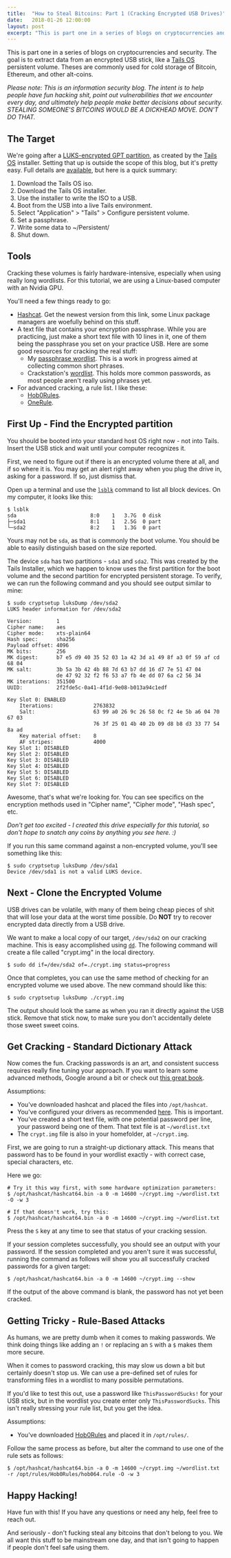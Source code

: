 ```yaml
---
title:  "How to Steal Bitcoins: Part 1 (Cracking Encrypted USB Drives)"
date:   2018-01-26 12:00:00
layout: post
excerpt: "This is part one in a series of blogs on cryptocurrencies and security. The goal is to extract data from an encrypted USB stick, like a Tails OSp ersistent volume."
---
```


This is part one in a series of blogs on cryptocurrencies and security. The goal is to extract data from an encrypted USB stick, like a [Tails OS](https://tails.boum.org/index.en.html) persistent volume. Theses are commonly used for cold storage of Bitcoin, Ethereum, and other alt-coins.

*Please note: This is an information security blog. The intent is to help people have fun hacking shit, point out vulnerabilities that we encounter every day, and ultimately help people make better decisions about security. STEALING SOMEONE'S BITCOINS WOULD BE A DICKHEAD MOVE. DON'T DO THAT.*

## The Target
We're going after a [LUKS-encrypted GPT partition](https://tails.boum.org/contribute/design/persistence/), as created by the [Tails OS](https://tails.boum.org/) installer. Setting that up is outside the scope of this blog, but it's pretty easy. Full details are [available](https://tails.boum.org/install/index.en.html), but here is a quick summary:
1. Download the Tails OS iso.
2. Download the Tails OS installer.
3. Use the installer to write the ISO to a USB.
4. Boot from the USB into a live Tails environment.
5. Select "Application" > "Tails" > Configure persistent volume.
6. Set a passphrase.
7. Write some data to ~/Persistent/
8. Shut down.

## Tools
Cracking these volumes is fairly hardware-intensive, especially when using really long wordlists. For this tutorial, we are using a Linux-based computer with an Nvidia GPU.

You'll need a few things ready to go:
- [Hashcat](https://hashcat.net/hashcat/). Get the newest version from this link, some Linux package managers are woefully behind on this stuff.
- A text file that contains your encryption passphrase. While you are practicing, just make a short text file with 10 lines in it, one of them being the passphrase you set on your practice USB. Here are some good resources for cracking the real stuff:
  - My [passphrase wordlist](https://github.com/initstring/passphrase-cracker). This is a work in progress aimed at collecting common short phrases.
  - Crackstation's [wordlist](https://crackstation.net/buy-crackstation-wordlist-password-cracking-dictionary.htm). This holds more common passwords, as most people aren't really using phrases yet.
- For advanced cracking, a rule list. I like these:
  - [Hob0Rules](https://github.com/praetorian-inc/Hob0Rules).
  - [OneRule](https://github.com/NotSoSecure/password_cracking_rules).

## First Up - Find the Encrypted partition
You should be booted into your standard host OS right now - not into Tails. Insert the USB stick and wait until your computer recognizes it.

First, we need to figure out if there is an encrypted volume there at all, and if so where it is. You may get an alert right away when you plug the drive in, asking for a password. If so, just dismiss that.

Open up a terminal and use the [`lsblk`](https://www.systutorials.com/docs/linux/man/8-lsblk/) command to list all block devices. On my computer, it looks like this:

```
$ lsblk
sda                        8:0    1   3.7G  0 disk
├─sda1                     8:1    1   2.5G  0 part
└─sda2                     8:2    1   1.3G  0 part
```

Yours may not be `sda`, as that is commonly the boot volume. You should be able to easily distinguish based on the size reported.

The device `sda` has two partitions - `sda1` and `sda2`. This was created by the Tails Installer, which we happen to know uses the first partition for the boot volume and the second partition for encrypted persistent storage. To verify, we can run the following command and you should see output similar to mine:

```
$ sudo cryptsetup luksDump /dev/sda2
LUKS header information for /dev/sda2

Version:       	1
Cipher name:   	aes
Cipher mode:   	xts-plain64
Hash spec:     	sha256
Payload offset:	4096
MK bits:       	256
MK digest:     	b7 e5 d9 40 35 52 03 1a 42 3d a1 49 8f a3 0f 59 af cd 68 04
MK salt:       	3b 5a 3b 42 4b 88 7d 63 b7 dd 16 d7 7e 51 47 04
               	de 47 92 32 f2 f6 53 a7 fb 4e dd 07 6a c2 56 34
MK iterations: 	351500
UUID:          	2f2fde5c-0a41-4f1d-9e08-b013a94c1edf

Key Slot 0: ENABLED
	Iterations:         	2763832
	Salt:               	63 99 a0 26 9c 26 58 0c f2 4e 5b a6 04 70 67 03
	                      	76 3f 25 01 4b 40 2b 09 d8 b8 d3 33 77 54 8a ad
	Key material offset:	8
	AF stripes:            	4000
Key Slot 1: DISABLED
Key Slot 2: DISABLED
Key Slot 3: DISABLED
Key Slot 4: DISABLED
Key Slot 5: DISABLED
Key Slot 6: DISABLED
Key Slot 7: DISABLED
```

Awesome, that's what we're looking for. You can see specifics on the encryption methods used in "Cipher name", "Cipher mode", "Hash spec", etc.

*Don't get too excited - I created this drive especially for this tutorial, so don't hope to snatch any coins by anything you see here. :)*

If you run this same command against a non-encrypted volume, you'll see something like this:

```
$ sudo cryptsetup luksDump /dev/sda1
Device /dev/sda1 is not a valid LUKS device.
```

## Next - Clone the Encrypted Volume
USB drives can be volatile, with many of them being cheap pieces of shit that will lose your data at the worst time possible. Do **NOT** try to recover encrypted data directly from a USB drive.

We want to make a local copy of our target, `/dev/sda2` on our cracking machine. This is easy accomplished using [`dd`](https://www.systutorials.com/docs/linux/man/1-dd/). The following command will create a file called "crypt.img" in the local directory.

```
$ sudo dd if=/dev/sda2 of=./crypt.img status=progress
```

Once that completes, you can use the same method of checking for an encrypted volume we used above. The new command should like this:

```
$ sudo cryptsetup luksDump ./crypt.img
```

The output should look the same as when you ran it directly against the USB stick. Remove that stick now, to make sure you don't accidentally delete those sweet sweet coins.

## Get Cracking - Standard Dictionary Attack
Now comes the fun. Cracking passwords is an art, and consistent success requires really fine tuning your approach. If you want to learn some advanced methods, Google around a bit or check out [this great book](https://www.amazon.com/gp/product/B075QWTYPM).

Assumptions:
- You've downloaded hashcat and placed the files into `/opt/hashcat`.
- You've configured your drivers as recommended [here](https://hashcat.net/wiki/doku.php?id=linux_server_howto). This is important.
- You've created a short text file, with one potential password per line, your password being one of them. That text file is at `~/wordlist.txt`
- The `crypt.img` file is also in your homefolder, at `~/crypt.img`.

First, we are going to run a straight-up dictionary attack. This means that password has to be found in your wordlist exactly - with correct case, special characters, etc.

Here we go:

```
# Try it this way first, with some hardware optimization parameters:
$ /opt/hashcat/hashcat64.bin -a 0 -m 14600 ~/crypt.img ~/wordlist.txt -O -w 3

# If that doesn't work, try this:
$ /opt/hashcat/hashcat64.bin -a 0 -m 14600 ~/crypt.img ~/wordlist.txt
```

Press the `S` key at any time to see that status of your cracking session.

If your session completes successfully, you should see an output with your password. If the session completed and you aren't sure it was successful, running the command as follows will show you all successfully cracked passwords for a given target:

```
$ /opt/hashcat/hashcat64.bin -a 0 -m 14600 ~/crypt.img --show
```

If the output of the above command is blank, the password has not yet been cracked.

## Getting Tricky - Rule-Based Attacks
As humans, we are pretty dumb when it comes to making passwords. We think doing things like adding an `!` or replacing an `S` with a `$` makes them more secure.

When it comes to password cracking, this may slow us down a bit but certainly doesn't stop us. We can use a pre-defined set of rules for transforming files in a wordlist to many possible permutations.

If you'd like to test this out, use a password like `ThisPasswordSucks!` for your USB stick, but in the wordlist you create enter only `ThisPasswordSucks`. This isn't really stressing your rule list, but you get the idea.

Assumptions:
- You've downloaded [Hob0Rules](https://github.com/praetorian-inc/Hob0Rules) and placed it in `/opt/rules/`.

Follow the same process as before, but alter the command to use one of the rule sets as follows:

```
$ /opt/hashcat/hashcat64.bin -a 0 -m 14600 ~/crypt.img ~/wordlist.txt -r /opt/rules/Hob0Rules/hob064.rule -O -w 3
```

## Happy Hacking!
Have fun with this! If you have any questions or need any help, feel free to reach out.

And seriously - don't fucking steal any bitcoins that don't belong to you. We all want this stuff to be mainstream one day, and that isn't going to happen if people don't feel safe using them.
